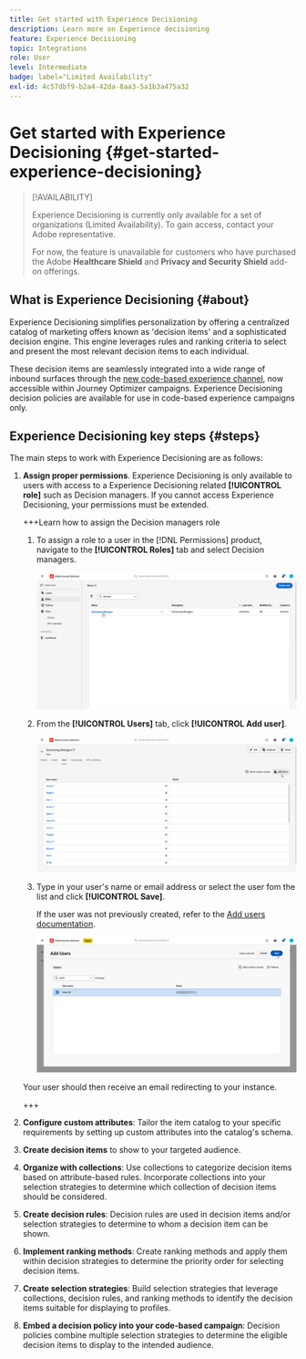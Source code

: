 ```yaml
---
title: Get started with Experience Decisioning
description: Learn more on Experience decisioning
feature: Experience Decisioning
topic: Integrations
role: User
level: Intermediate
badge: label="Limited Availability"
exl-id: 4c57dbf9-b2a4-42da-8aa3-5a1b3a475a32
---
```

# Get started with Experience Decisioning {#get-started-experience-decisioning}

>[!AVAILABILITY]
>
>Experience Decisioning is currently only available for a set of organizations (Limited Availability). To gain access, contact your Adobe representative.
>
>For now, the feature is unavailable for customers who have purchased the Adobe **Healthcare Shield** and **Privacy and Security Shield** add-on offerings.

## What is Experience Decisioning {#about}

Experience Decisioning simplifies personalization by offering a centralized catalog of marketing offers known as 'decision items' and a sophisticated decision engine. This engine leverages rules and ranking criteria to select and present the most relevant decision items to each individual.

These decision items are seamlessly integrated into a wide range of inbound surfaces through the [new code-based experience channel](https://experienceleague.adobe.com/en/docs/journey-optimizer/using/code-based-experience/get-started-code-based), now accessible within Journey Optimizer campaigns. Experience Decisioning decision policies are available for use in code-based experience campaigns only.

## Experience Decisioning key steps {#steps}

The main steps to work with Experience Decisioning are as follows:

1. **Assign proper permissions**. Experience Decisioning is only available to users with access to a Experience Decisioning related **[!UICONTROL role]** such as Decision managers. If you cannot access Experience Decisioning, your permissions must be extended.

    +++Learn how to assign the Decision managers role

    1. To assign a role to a user in the [!DNL Permissions] product, navigate to the **[!UICONTROL Roles]** tab and select Decision managers.

        ![](assets/decision_permission_1.png)

    1. From the **[!UICONTROL Users]** tab, click **[!UICONTROL Add user]**.

        ![](assets/decision_permission_2.png)

    1. Type in your user's name or email address or select the user fom the list and click **[!UICONTROL Save]**.

        If the user was not previously created, refer to the [Add users documentation](https://experienceleague.adobe.com/en/docs/experience-platform/access-control/ui/users).

        ![](assets/decision_permission_3.png)

    Your user should then receive an email redirecting to your instance.

    +++

1. **Configure custom attributes**: Tailor the item catalog to your specific requirements by setting up custom attributes into the catalog's schema.

1. **Create decision items** to show to your targeted audience.

1. **Organize with collections**: Use collections to categorize decision items based on attribute-based rules. Incorporate collections into your selection strategies to determine which collection of decision items should be considered.

1. **Create decision rules**: Decision rules are used in decision items and/or selection strategies to determine to whom a decision item can be shown.

1. **Implement ranking methods**: Create ranking methods and apply them within decision strategies to determine the priority order for selecting decision items.

1. **Create selection strategies**: Build selection strategies that leverage collections, decision rules, and ranking methods to identify the decision items suitable for displaying to profiles.

1. **Embed a decision policy into your code-based campaign**: Decision policies combine multiple selection strategies to determine the eligible decision items to display to the intended audience.

